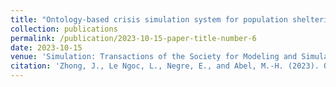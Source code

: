 ```yaml
---
title: "Ontology-based crisis simulation system for population sheltering management"
collection: publications
permalink: /publication/2023-10-15-paper-title-number-6
date: 2023-10-15
venue: 'Simulation: Transactions of the Society for Modeling and Simulation International'
citation: 'Zhong, J., Le Ngoc, L., Negre, E., and Abel, M.-H. (2023). Ontology-based crisis simulation system for population sheltering management. SIMULATION-TRANSACTIONS OF THE SOCIETY FOR MODELING AND SIMULATION INTERNATIONAL'
---
```


